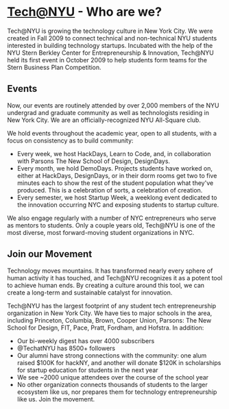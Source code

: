 [Tech@NYU](http://www.techatnyu.org/) - Who are we?
==================================================

Tech@NYU is growing the technology culture in New York City. We were created in Fall 2009 to connect technical and non-technical NYU students interested in building technology startups. Incubated with the help of the NYU Stern Berkley Center for Entrepreneurship & Innovation, Tech@NYU held its first event in October 2009 to help students form teams for the Stern Business Plan Competition.

Events
-------------------

Now, our events are routinely attended by over 2,000 members of the NYU undergrad and graduate community as well as technologists residing in New York City. We are an officially-recognized NYU All-Square club.

We hold events throughout the academic year, open to all students, with a focus on consistency as to build community:

- Every week, we host HackDays, Learn to Code, and, in collaboration with Parsons The New School of Design, DesignDays.
- Every month, we hold DemoDays. Projects students have worked on, either at HackDays, DesignDays, or in their dorm rooms get two to five minutes each to show the rest of the student population what they've produced. This is a celebration of sorts, a celebration of creation.
- Every semester, we host Startup Week, a weeklong event dedicated to the innovation occurring NYC and exposing students to startup culture.

We also engage regularly with a number of NYC entrepreneurs who serve as mentors to students. Only a couple years old, Tech@NYU is one of the most diverse, most forward-moving student organizations in NYC.

Join our Movement
-------------------

Technology moves mountains. It has transformed nearly every sphere of human activity it has touched, and Tech@NYU recognizes it as a potent tool to achieve human ends. By creating a culture around this tool, we can create a long-term and sustainable catalyst for innovation.

Tech@NYU has the largest footprint of any student tech entrepreneurship organization in New York City. We have ties to major schools in the area, including Princeton, Columbia, Brown, Cooper Union, Parsons: The New School for Design, FIT, Pace, Pratt, Fordham, and Hofstra. In addition:

- Our bi-weekly digest has over 4000 subscribers
- @TechatNYU has 8500+ followers
- Our alumni have strong connections with the community: one alum raised $100K for hackNY, and another will donate $120K in scholarships for startup education for students in the next year
- We see ~2000 unique attendees over the course of the school year
- No other organization connects thousands of students to the larger ecosystem like us, nor prepares them for technology entrepreneurship like us. Join the movement.
